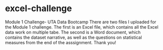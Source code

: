 # excel-challenge
Module 1 Challenge- UTA Data Bootcamp
There are two files I uploaded for the Module 1 challenge.
The first is an Excel file, which contains all the Excel data work on multiple tabe.
The second is a Word document, which contains the dataset narrative,
as well as the questions on statistical measures from the end of the asssignment.
Thank you!
